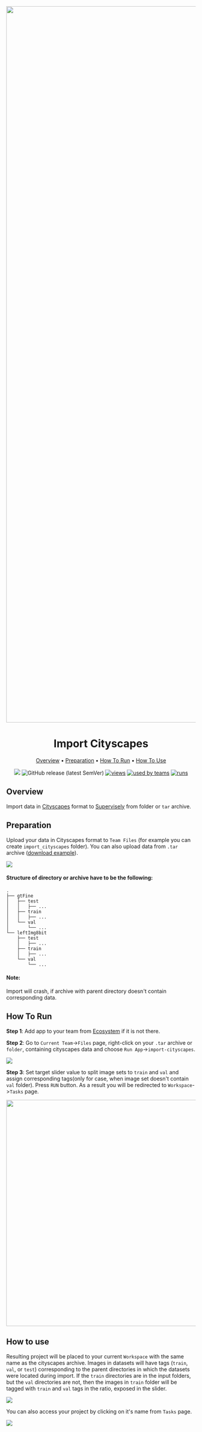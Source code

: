 <div align="center" markdown>
<img src="https://i.imgur.com/sfh2ILA.png" width="1900px"/>

# Import Cityscapes

<p align="center">
  <a href="#Overview">Overview</a> •
  <a href="#Preparation">Preparation</a> •
  <a href="#How-To-Run">How To Run</a> •
  <a href="#How-To-Use">How To Use</a>
</p>


[![](https://img.shields.io/badge/slack-chat-green.svg?logo=slack)](https://supervise.ly/slack)
![GitHub release (latest SemVer)](https://img.shields.io/github/v/release/supervisely-ecosystem/import-cityscapes)
[![views](https://app.supervise.ly/public/api/v3/ecosystem.counters?repo=supervisely-ecosystem/import-cityscapes&counter=views&label=views)](https://supervise.ly)
[![used by teams](https://app.supervise.ly/public/api/v3/ecosystem.counters?repo=supervisely-ecosystem/import-cityscapes&counter=downloads&label=used%20by%20teams)](https://supervise.ly)
[![runs](https://app.supervise.ly/public/api/v3/ecosystem.counters?repo=supervisely-ecosystem/import-cityscapes&counter=runs&label=runs&123)](https://supervise.ly)

</div>

## Overview

Import data in [Cityscapes](https://github.com/mcordts/cityscapesScripts) format to [Supervisely](https://supervise.ly/) from folder or `tar` archive.

## Preparation

Upload your data in Cityscapes format to `Team Files` (for example you can create `import_cityscapes` folder). You can also upload data from `.tar` archive ([download example](https://www.cityscapes-dataset.com/downloads/)).

<img src="https://i.imgur.com/GZtPx4b.png"/>

#### Structure of directory or  archive have to be the following:   
```
.
├── gtFine
│   ├── test
│   │   ├── ...
│   ├── train
│   │   ├── ...
│   └── val
│       └── ...
└── leftImg8bit
    ├── test
    │   ├── ...
    ├── train
    │   ├── ...
    └── val
        └── ...
```

#### Note:

Import will crash, if archive with parent directory doesn't contain corresponding data.

## How To Run 

**Step 1**: Add app to your team from [Ecosystem](https://ecosystem.supervise.ly/apps/import-cityscapes) if it is not there.

**Step 2**: Go to `Current Team`->`Files` page, right-click on your `.tar` archive or `folder`, containing cityscapes data and choose `Run App`->`import-cityscapes`. 

<img src="https://i.imgur.com/3ItAVU7.png"/>

**Step 3**: Set target slider value to split image sets to `train` and `val` and assign corresponding tags(only for case, when image set doesn't contain `val` folder). Press `RUN` button. As a result you will be redirected to `Workspace`->`Tasks` page.

<img src="https://i.imgur.com/jErwlV0.png" width="600px"/>



## How to use

Resulting project will be placed to your current `Workspace` with the same name as the cityscapes archive. Images in datasets will have tags (`train`, `val`, or `test`) corresponding to the parent directories in which the datasets were located during import. If the `train` directories are in the input folders, but the `val` directories are not, then the images in `train` folder will be tagged with `train` and `val` tags in the ratio, exposed in the slider.

<img src="https://i.imgur.com/TMjl7Pt.png"/>

You can also access your project by clicking on it's name from `Tasks` page.

<img src="https://i.imgur.com/i0pfXRV.png">

